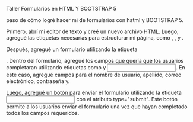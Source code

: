 Taller Formularios en HTML Y BOOTSTRAP 5

paso de cómo logré hacer mi de formularios con hatml y BOOTSTRAP 5.

Primero, abrí mi editor de texto y creé un nuevo archivo HTML. Luego, agregué las etiquetas necesarias para estructurar mi página, como <!DOCTYPE html>, <html>, <head> y <body>.

Después, agregué un formulario utilizando la etiqueta <form>. Dentro del formulario, agregué los campos que quería que los usuarios completaran utilizando etiquetas como <label> y <input>. En este caso, agregué campos para el nombre de usuario, apellido, correo electrónico, contraseña y.

Luego, agregué un botón para enviar el formulario utilizando la etiqueta <input> con el atributo type="submit". Este botón permite a los usuarios enviar el formulario una vez que hayan completado todos los campos requeridos.


